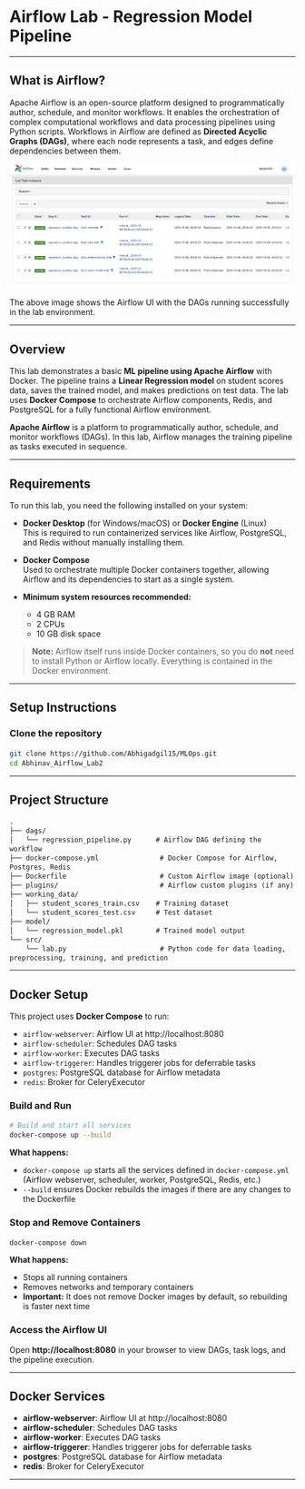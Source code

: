 # Airflow Lab - Regression Model Pipeline

---

## What is Airflow?

Apache Airflow is an open-source platform designed to programmatically author, schedule, and monitor workflows. It enables the orchestration of complex computational workflows and data processing pipelines using Python scripts. Workflows in Airflow are defined as **Directed Acyclic Graphs (DAGs)**, where each node represents a task, and edges define dependencies between them.

![Airflow Working Screenshot](app/assets/working_dag.png)

The above image shows the Airflow UI with the DAGs running successfully in the lab environment.

---

## Overview

This lab demonstrates a basic **ML pipeline using Apache Airflow** with Docker. The pipeline trains a **Linear Regression model** on student scores data, saves the trained model, and makes predictions on test data. The lab uses **Docker Compose** to orchestrate Airflow components, Redis, and PostgreSQL for a fully functional Airflow environment.

**Apache Airflow** is a platform to programmatically author, schedule, and monitor workflows (DAGs). In this lab, Airflow manages the training pipeline as tasks executed in sequence.

---

## Requirements

To run this lab, you need the following installed on your system:

- **Docker Desktop** (for Windows/macOS) or **Docker Engine** (Linux)  
  This is required to run containerized services like Airflow, PostgreSQL, and Redis without manually installing them.

- **Docker Compose**  
  Used to orchestrate multiple Docker containers together, allowing Airflow and its dependencies to start as a single system.

- **Minimum system resources recommended:**
  - 4 GB RAM
  - 2 CPUs
  - 10 GB disk space

> **Note:** Airflow itself runs inside Docker containers, so you do **not** need to install Python or Airflow locally. Everything is contained in the Docker environment.

---

## Setup Instructions

### Clone the repository
```bash
git clone https://github.com/Abhigadgil15/MLOps.git
cd Abhinav_Airflow_Lab2
```

---

## Project Structure
```
.
├── dags/
│   └── regression_pipeline.py      # Airflow DAG defining the workflow
├── docker-compose.yml               # Docker Compose for Airflow, Postgres, Redis
├── Dockerfile                       # Custom Airflow image (optional)
├── plugins/                         # Airflow custom plugins (if any)
├── working_data/
│   ├── student_scores_train.csv    # Training dataset
│   └── student_scores_test.csv     # Test dataset
├── model/
│   └── regression_model.pkl        # Trained model output
└── src/
    └── lab.py                       # Python code for data loading, preprocessing, training, and prediction
```

---

## Docker Setup

This project uses **Docker Compose** to run:

- `airflow-webserver`: Airflow UI at http://localhost:8080
- `airflow-scheduler`: Schedules DAG tasks
- `airflow-worker`: Executes DAG tasks
- `airflow-triggerer`: Handles triggerer jobs for deferrable tasks
- `postgres`: PostgreSQL database for Airflow metadata
- `redis`: Broker for CeleryExecutor

### Build and Run
```bash
# Build and start all services
docker-compose up --build
```

**What happens:**

- `docker-compose up` starts all the services defined in `docker-compose.yml` (Airflow webserver, scheduler, worker, PostgreSQL, Redis, etc.)
- `--build` ensures Docker rebuilds the images if there are any changes to the Dockerfile

### Stop and Remove Containers
```bash
docker-compose down
```

**What happens:**

- Stops all running containers
- Removes networks and temporary containers
- **Important:** It does not remove Docker images by default, so rebuilding is faster next time

### Access the Airflow UI

Open **http://localhost:8080** in your browser to view DAGs, task logs, and the pipeline execution.

---

## Docker Services

- **airflow-webserver**: Airflow UI at http://localhost:8080
- **airflow-scheduler**: Schedules DAG tasks
- **airflow-worker**: Executes DAG tasks
- **airflow-triggerer**: Handles triggerer jobs for deferrable tasks
- **postgres**: PostgreSQL database for Airflow metadata
- **redis**: Broker for CeleryExecutor

---

